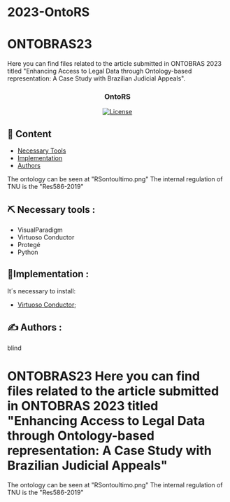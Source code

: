 # 2023-OntoRS
# ONTOBRAS23 
Here you can find files related to the article submitted in ONTOBRAS 2023 titled "Enhancing Access to Legal Data through Ontology-based representation: A Case Study with Brazilian Judicial Appeals".


<h3 align="center">OntoRS</h3>

<div align="center">

[![License](https://img.shields.io/badge/license-MIT-blue.svg)](/LICENSE)

</div>

## 📝 Content

- [Necessary Tools](#ferramentas)
- [Implementation](#implantacao)
- [Authors](#autores)

The ontology can be seen at "RSontoultimo.png"
The internal regulation of TNU is the "Res586-2019"


## ⛏️ Necessary tools <a name = "ferramentas"></a>:
- VisualParadigm
- Virtuoso Conductor
- Protegé
- Python

## 🚀Implementation <a name = "implantacao"></a>: 
It´s necessary to install:
- [Virtuoso Conductor](https://virtuoso.openlinksw.com/);


## ✍️ Authors <a name = "autores"></a>:
blind








# ONTOBRAS23 Here you can find files related to the article submitted in ONTOBRAS 2023 titled "Enhancing Access to Legal Data through Ontology-based representation: A Case Study with Brazilian Judicial Appeals"

The ontology can be seen at "RSontoultimo.png"
The internal regulation of TNU is the "Res586-2019"


